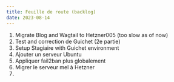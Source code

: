 ```yaml
---
title: Feuille de route (backlog)
date: 2023-08-14
---
```


1. Migrate Blog and Wagtail to Hetzner005 (too slow as of now)
2. Test and correction de Guichet (2e partie)
4. Setup Stagiaire with Guichet environment
5. Ajouter un serveur Ubuntu 
6. Appliquer fail2ban plus globalement
7. Migrer le serveur mel à Hetzner
8. 
